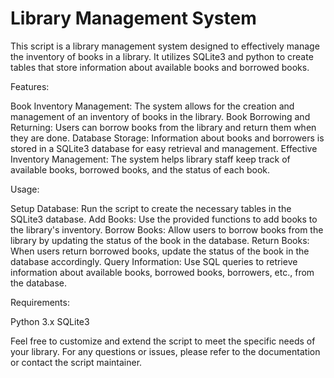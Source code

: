 # Library Management System

This script is a library management system designed to effectively manage the inventory of books in a library. It utilizes SQLite3 and python to create tables that store information about available books and borrowed books.

Features:

Book Inventory Management: The system allows for the creation and management of an inventory of books in the library.
Book Borrowing and Returning: Users can borrow books from the library and return them when they are done.
Database Storage: Information about books and borrowers is stored in a SQLite3 database for easy retrieval and management.
Effective Inventory Management: The system helps library staff keep track of available books, borrowed books, and the status of each book.

Usage:

Setup Database: Run the script to create the necessary tables in the SQLite3 database.
Add Books: Use the provided functions to add books to the library's inventory.
Borrow Books: Allow users to borrow books from the library by updating the status of the book in the database.
Return Books: When users return borrowed books, update the status of the book in the database accordingly.
Query Information: Use SQL queries to retrieve information about available books, borrowed books, borrowers, etc., from the database.

Requirements:

Python 3.x
SQLite3

Feel free to customize and extend the script to meet the specific needs of your library. For any questions or issues, please refer to the documentation or contact the script maintainer.
